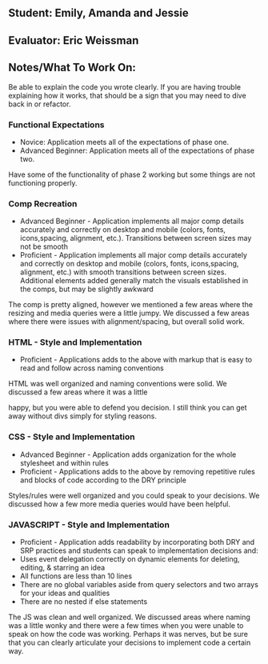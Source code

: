 ## Student: Emily, Amanda and Jessie
## Evaluator: Eric Weissman
## Notes/What To Work On:
Be able to explain the code you wrote clearly. If you are having trouble explaining how it works, that should be a sign that you may need to dive back in or refactor. 


### Functional Expectations

*  Novice: Application meets all of the expectations of phase one.
*  Advanced Beginner: Application meets all of the expectations of phase two.

Have some of the functionality of phase 2 working but some things are not functioning properly.

### Comp Recreation

*  Advanced Beginner - Application implements all major comp details accurately and correctly on desktop and mobile (colors, fonts, icons,spacing, alignment,  etc.). Transitions between screen sizes may not be smooth
*  Proficient - Application implements all major comp details accurately and correctly on desktop and mobile (colors, fonts, icons,spacing, alignment,  etc.) with smooth transitions between screen sizes. Additional elements added generally match the visuals established in the comps, but may be slightly awkward

The comp is pretty aligned, however we mentioned a few areas where the resizing and media queries were a little jumpy. We discussed a few areas where there were issues with alignment/spacing, but overall solid work.

### HTML - Style and Implementation

*  Proficient - Applications adds to the above with markup that is easy to read and follow across naming conventions

HTML was well organized and naming conventions were solid. We discussed a few areas where it was a little <div> happy, but you were able to defend you decision. I still think you can get away without divs simply for styling reasons.


### CSS - Style and Implementation

*  Advanced Beginner - Application adds organization for the whole stylesheet and within rules
*  Proficient - Applications adds to the above by removing repetitive rules and blocks of code according to the DRY principle

Styles/rules were well organized and you could speak to your decisions. We discussed how a few more media queries would have been helpful. 

### JAVASCRIPT - Style and Implementation

*  Proficient - Application adds readability by incorporating both DRY and SRP practices and students can speak to implementation decisions and:
  *  Uses event delegation correctly on dynamic elements for deleting, editing, & starring an idea
  *  All functions are less than 10 lines
  *  There are no global variables aside from query selectors and two arrays for your ideas and qualities
  *  There are no nested if else statements
  
 The JS was clean and well organized. We discussed areas where naming was a little wonky and there were a few times when you were unable to speak on how the code was working. Perhaps it was nerves, but be sure that you can clearly articulate your decisions to implement code a certain way.
